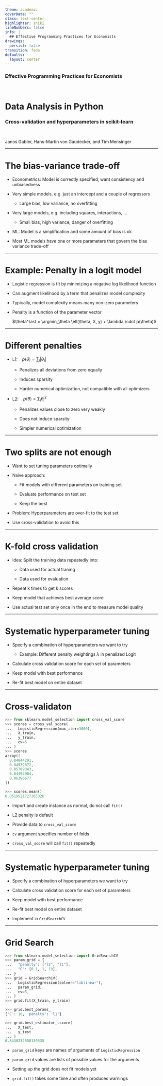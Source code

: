```yaml
---
theme: academic
coverDate: ""
class: text-center
highlighter: shiki
lineNumbers: false
info: |
  ## Effective Programming Practices for Economists
drawings:
  persist: false
transition: fade
defaults:
  layout: center
---
```


### Effective Programming Practices for Economists

<br/>

# Data Analysis in Python

### Cross-validation and hyperparameters in scikit-learn

<br/>

Janoś Gabler, Hans-Martin von Gaudecker, and Tim Mensinger

---

# The bias-variance trade-off

- Econometrics: Model is correctly specified, want consistency and unbiasedness

- Very simple models, e.g. just an intercept and a couple of regressors

  - Large bias, low variance, no overfitting

- Very large models, e.g. including squares, interactions, ...

  - Small bias, high variance, danger of overfitting

- ML: Model is a simplification and some amount of bias is ok

- Most ML models have one or more parameters that govern the bias variance trade-off

---

# Example: Penalty in a logit model

- Logistic regression is fit by minimizing a negative log likelihood function

- Can augment likelihood by a term that penalizes model complexity

- Typically, model complexity means many non-zero parameters

- Penalty is a function of the parameter vector

  $\theta^\ast = \argmin_\theta \ell(\theta; X, y) + \lambda \cdot p(\theta)$

---

# Different penalties

- L1: &nbsp;&nbsp; $p(\theta) = \sum_i |\theta_i|$

  - Penalizes all deviations from zero equally

  - Induces sparsity

  - Harder numerical optimization, not compatible with all optimizers

- L2: &nbsp;&nbsp; $p(\theta) = \sum_i \theta_i^2$

  - Penalizes values close to zero very weakly

  - Does not induce sparsity

  - Simpler numerical optimization

---

# Two splits are not enough

- Want to set tuning parameters optimally

- Naive approach:

  - Fit models with different parameters on training set

  - Evaluate performance on test set

  - Keep the best

- Problem: Hyperparameters are over-fit to the test set

- Use cross-validation to avoid this

---

# K-fold cross validation

- Idea: Split the training data repeatedly into:

  - Data used for actual traning

  - Data used for evaluation

- Repeat k times to get k scores

- Keep model that achieves best average score

- Use actual test set only once in the end to measure model quality

---

# Systematic hyperparameter tuning

- Specify a combination of hyperparameters we want to try

  - Example: Different penalty weightings $\lambda$ in penalized Logit

- Calculate cross validation score for each set of parameters

- Keep model with best performance

- Re-fit best model on entire dataset

---

# Cross-validaton

<div class="grid grid-cols-[52%_48%] gap-4">

<div>

```python
>>> from sklearn.model_selection import cross_val_score
>>> scores = cross_val_score(
...   LogisticRegression(max_iter=3000),
...   X_train,
...   y_train,
...   cv=5
... )
>>> scores
array([
  0.84844291,
  0.84532872,
  0.85709343,
  0.84492904,
  0.86396677
])
```

```python
>>> scores.mean()
0.8519521727205328
```

</div>
<div>

- Import and create instance as normal, do not call `fit()`

- L2 penalty is default

- Provide data to `cross_val_score`

- `cv` argument specifies number of folds

- `cross_val_score` will call `fit()` repeatedly

</div>
</div>

---

# Systematic hyperparameter tuning

- Specify a combination of hyperparameters we want to try

- Calculate cross validation score for each set of parameters

- Keep model with best performance

- Re-fit best model on entire dataset

- Implement in `GridSearchCV`

---

# Grid Search

<div class="grid grid-cols-[50%_50%] gap-3">
<div>

```python
>>> from sklearn.model_selection import GridSearchCV
>>> param_grid = {
...   "penalty": ["l2", "l1"],
...   "C": [0.1, 1, 10],
... }
>>> grid = GridSearchCV(
...   LogisticRegression(solver="liblinear"),
...   param_grid,
...   cv=5,
... )
>>> grid.fit(X_train, y_train)
```

```python
>>> grid.best_params_
{'C': 10, 'penalty': 'l1'}
```

```python
>>> grid.best_estimator_.score(
...   X_test,
...   y_test
... )
0.8430232558139535
```

</div>
<div>

- `param_grid` keys are names of arguments of `LogisticRegression`

- `param_grid` values are lists of possible values for the arguments

- Setting up the grid does not fit models yet

- `grid.fit()` takes some time and often produces warnings

</div>
</div>
